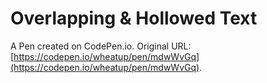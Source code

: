 # Overlapping & Hollowed Text

A Pen created on CodePen.io. Original URL: [https://codepen.io/wheatup/pen/mdwWvGq](https://codepen.io/wheatup/pen/mdwWvGq).



